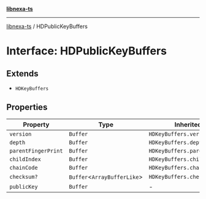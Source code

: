 [**libnexa-ts**](../index.md)

***

[libnexa-ts](../index.md) / HDPublicKeyBuffers

# Interface: HDPublicKeyBuffers

## Extends

- `HDKeyBuffers`

## Properties

| Property | Type | Inherited from |
| ------ | ------ | ------ |
| <a id="version"></a> `version` | `Buffer` | `HDKeyBuffers.version` |
| <a id="depth"></a> `depth` | `Buffer` | `HDKeyBuffers.depth` |
| <a id="parentfingerprint"></a> `parentFingerPrint` | `Buffer` | `HDKeyBuffers.parentFingerPrint` |
| <a id="childindex"></a> `childIndex` | `Buffer` | `HDKeyBuffers.childIndex` |
| <a id="chaincode"></a> `chainCode` | `Buffer` | `HDKeyBuffers.chainCode` |
| <a id="checksum"></a> `checksum?` | `Buffer`\<`ArrayBufferLike`\> | `HDKeyBuffers.checksum` |
| <a id="publickey"></a> `publicKey` | `Buffer` | - |

